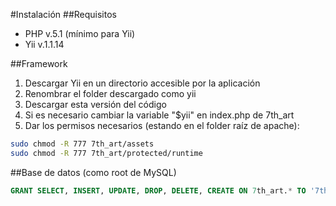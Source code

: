 #Instalación
##Requisitos
- PHP v.5.1 (mínimo para Yii)
- Yii v.1.1.14

##Framework
1. Descargar Yii en un directorio accesible por la aplicación
2. Renombrar el folder descargado como yii
3. Descargar esta versión del código
4. Si es necesario cambiar la variable "$yii" en index.php de 7th_art
5. Dar los permisos necesarios (estando en el folder raíz de apache):
```bash
sudo chmod -R 777 7th_art/assets
sudo chmod -R 777 7th_art/protected/runtime
```


##Base de datos (como root de MySQL)
```sql
GRANT SELECT, INSERT, UPDATE, DROP, DELETE, CREATE ON 7th_art.* TO '7th_art_web_app'@'localhost' IDENTIFIED BY 'nTwWEMb3YjkLTY4';
```